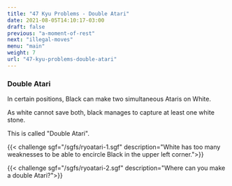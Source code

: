 ```yaml
---
title: "47 Kyu Problems - Double Atari"
date: 2021-08-05T14:10:17-03:00
draft: false
previous: "a-moment-of-rest"
next: "illegal-moves"
menu: "main"
weight: 7
url: "47-kyu-problems-double-atari"
---
```


### Double Atari

In certain positions, Black can make two simultaneous Ataris on White.

As white cannot save both, black manages to capture at least one white stone.

This is called "Double Atari".

{{< challenge sgf="/sgfs/ryoatari-1.sgf" description="White has too many weaknesses to be able to encircle Black in the upper left corner.">}}

{{< challenge sgf="/sgfs/ryoatari-2.sgf" description="Where can you make a double Atari?">}}
